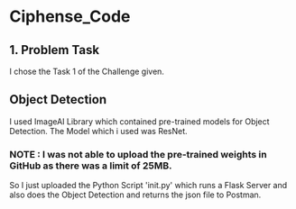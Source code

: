 # Ciphense_Code
## 1. Problem Task 
I chose the Task 1 of the Challenge given.
## Object Detection 
I used ImageAI Library which contained pre-trained models for Object Detection. The Model which i used was ResNet.
### NOTE : I was not able to upload the pre-trained weights in GitHub as there was a limit of 25MB.
So I just uploaded the Python Script 'init.py' which runs a Flask Server and also does the Object Detection and returns the json file to Postman.
